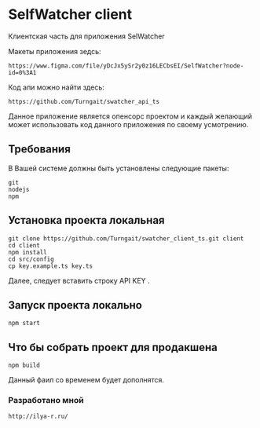 # SelfWatcher client

Клиентская часть для приложения SelWatcher

Макеты приложения зедсь:
```
https://www.figma.com/file/yDcJx5ySr2y0z16LECbsEI/SelfWatcher?node-id=0%3A1
```

Код апи можно найти здесь:
```
https://github.com/Turngait/swatcher_api_ts
```
Данное приложение является опенсорс проектом и каждый желающий может использовать код данного приложения по своему усмотрению.

## Требования
В Вашей системе должны быть установлены следующие пакеты:
```
git
nodejs
npm
```

## Установка проекта локальная
```
git clone https://github.com/Turngait/swatcher_client_ts.git client
cd client
npm install
cd src/config
cp key.example.ts key.ts
```
Далее, следует вставить строку API KEY .

## Запуск проекта локально
```
npm start
```

## Что бы собрать проект для продакшена
```
npm build
```

Данный фаил со временем будет дополнятся.

### Разработано мной
```
http://ilya-r.ru/
```
